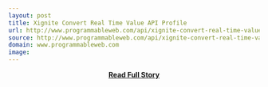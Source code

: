```yaml
---
layout: post
title: Xignite Convert Real Time Value API Profile
url: http://www.programmableweb.com/api/xignite-convert-real-time-value
source: http://www.programmableweb.com/api/xignite-convert-real-time-value
domain: www.programmableweb.com
image: 
---
```


<p></p>
<center><p><a href="http://www.programmableweb.com/api/xignite-convert-real-time-value" style='padding:25px; font-sze:18px; font-weight: bold;'>Read Full Story</a></p></center>
